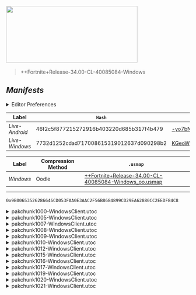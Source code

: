 <picture>
  <img src="https://raw.githubusercontent.com/Tectors/fn-archive/master/.github/source/dependents/gen.34.00.svg" width="360" height="155">
</picture>

> <!--- Spacer inbetween version -->

> ++Fortnite+Release-34.00-CL-40085084-Windows

## *Manifests*
<details>
  <summary>Editor Preferences</summary>

> <!--- Spacing that adds ``` markdown -->
    ((Value="0x13791A075C93BDB444A3BE582F7ADEA91C1EA7E70296DBB916A806C79AA80BBD",Guid="085B45A328636210BA7F89048850D3E0"),(Value="0xE66CD79207DA0C4D29D2AF9E6AF7396CC268920E03E6E88EBFD7F78E76C08019",Guid="23A4F7643C3C07459C41524C56C570D0"),(Value="0x78792AF814949CBFBEBA91E97592F9BE6DF3B69BBD43592F1A704E0A13C4B4C7",Guid="2D525F5D540A77DC64F789C8A9AEA404"),(Value="0x6ECD2271EC6401F53D32AD35338F4A3880582C56E98B681AEA2DAF92C929E86D",Guid="49A3F94560A78BE15EE711CF011D255B"),(Value="0x4D2815668BE8996DD2AB9E6880EB14CBF38A82E4128D10DD9D67D3F92D5A0008",Guid="4EFCDD6576BC90902F83172AB4B90937"),(Value="0x065FF71ADC074CF6F3A921110DE702C2DEF8EDED2C52C463F126151C466BDD4B",Guid="4F4F4184700FDC4D6D578F308031E178"),(Value="0xB59D535588271969E7D9702B512B92ED2F4BF1C3C6BC30B926E52C00B6789155",Guid="95A1B7732F56AA8F89902A528693D4B2"),(Value="0x51D802B4B6AC1FC1BE05FD420D4E44DE40EDD404A37C84415124EA4B2C7CC897",Guid="B131DCAC656E0661C141EA1915FEB1D8"),(Value="0xBD1A2A2856BC912CEB268430BC3223C82B291A376FB1E71A35FEE5039679256C",Guid="C61E057F57D56B6DB06CEF14D9A29033"),(Value="0x420878F28CEA40DC978FA7824C6D058CBA0D8247B136B6F12CAE57CFE2C94A11",Guid="D4F62AA186C552C0319E3358A2C54AF7"),(Value="0x4D8969ECBA85DEE1F0863CD137047AA2F103F8B3DA6F6941B497B67C084E76CE",Guid="EC454874D426F991902B1D1A1FF73ECC"),(Value="0x3675972DEA03AC8F0890F16676FF8DD3449D0FE3EF19DEF6BFD84DB9863287A7",Guid="ECCFC84190935DAEEC56157511C55A47"),(Value="0xFBCB7C80D34A350ED9A28634D34FB2AF2160B1F60EDF01C7BEAF0DE4CB052FB0",Guid="FB4797DDA897448063640F054648DAAE"))
</details>

| Label | `Hash` | `Route` |
| - | - | - |
| *Live-Android* | 46f2c5f877215272916b403220d685b317f4b479 | [-yo7bNuW7i1JEchOUUKqXwLCsW7NFw](https://github.com/Tectors/fn-archive/blob/master/manifests/-yo7bNuW7i1JEchOUUKqXwLCsW7NFw.manifest) |
| *Live-Windows* | 7732d1252cdad717008615319012637d090298b2 | [KGeoWpbdRMr0WpgGD0uaboLMZHeHwQ](https://github.com/Tectors/fn-archive/blob/master/manifests/KGeoWpbdRMr0WpgGD0uaboLMZHeHwQ.manifest) |

| Label | Compression Method | `.usmap` |
| - | - | - |
| *Windows* | Oodle | [++Fortnite+Release-34.00-CL-40085084-Windows_oo.usmap](https://github.com/Tectors/fn-archive/blob/master/manifests/mappings/++Fortnite+Release-34.00-CL-40085084-Windows_oo.usmap) |

---

```
0x9B00653526286646CD053FAA0E3AAC2F56B8684899CD29EA62880CC2EEDF84C8
```

<details>
  <summary>pakchunk1000-WindowsClient.utoc</summary>

  <br>

  ```
  0x13791A075C93BDB444A3BE582F7ADEA91C1EA7E70296DBB916A806C79AA80BBD
  085B45A328636210BA7F89048850D3E0:E3kaB1yTvbREo75YL3reqRwep+cCltu5FqgGx5qoC70=
  ```

  </details>

<details>
  <summary>pakchunk1005-WindowsClient.utoc</summary>

  <br>

  ```
  0xE66CD79207DA0C4D29D2AF9E6AF7396CC268920E03E6E88EBFD7F78E76C08019
  23A4F7643C3C07459C41524C56C570D0:5mzXkgfaDE0p0q+eavc5bMJokg4D5uiOv9f3jnbAgBk=
  ```

  </details>

<details>
  <summary>pakchunk1007-WindowsClient.utoc</summary>

  <br>

  ```
  0x78792AF814949CBFBEBA91E97592F9BE6DF3B69BBD43592F1A704E0A13C4B4C7
  2D525F5D540A77DC64F789C8A9AEA404:eHkq+BSUnL++upHpdZL5vm3ztpu9Q1kvGnBOChPEtMc=
  ```

  </details>

<details>
  <summary>pakchunk1008-WindowsClient.utoc</summary>

  <br>

  ```
  0x6ECD2271EC6401F53D32AD35338F4A3880582C56E98B681AEA2DAF92C929E86D
  49A3F94560A78BE15EE711CF011D255B:bs0icexkAfU9Mq01M49KOIBYLFbpi2ga6i2vkskp6G0=
  ```

  <picture><img src="https://raw.githubusercontent.com/Tectors/fn-archive/master/.github/source/dependents/referred/EID_Caddie.svg" width="100"></picture> 
</details>

<details>
  <summary>pakchunk1009-WindowsClient.utoc</summary>

  <br>

  ```
  0x4D2815668BE8996DD2AB9E6880EB14CBF38A82E4128D10DD9D67D3F92D5A0008
  4EFCDD6576BC90902F83172AB4B90937:TSgVZovomW3Sq55ogOsUy/OKguQSjRDdnWfT+S1aAAg=
  ```

  </details>

<details>
  <summary>pakchunk1010-WindowsClient.utoc</summary>

  <br>

  ```
  0x065FF71ADC074CF6F3A921110DE702C2DEF8EDED2C52C463F126151C466BDD4B
  4F4F4184700FDC4D6D578F308031E178:Bl/3GtwHTPbzqSERDecCwt747e0sUsRj8SYVHEZr3Us=
  ```

  </details>

<details>
  <summary>pakchunk1012-WindowsClient.utoc</summary>

  <br>

  ```
  0xB59D535588271969E7D9702B512B92ED2F4BF1C3C6BC30B926E52C00B6789155
  95A1B7732F56AA8F89902A528693D4B2:tZ1TVYgnGWnn2XArUSuS7S9L8cPGvDC5JuUsALZ4kVU=
  ```

  <picture><img src="https://raw.githubusercontent.com/Tectors/fn-archive/master/.github/source/dependents/referred/EID_TaxiCab.svg" width="100"></picture> 
</details>

<details>
  <summary>pakchunk1015-WindowsClient.utoc</summary>

  <br>

  ```
  0x51D802B4B6AC1FC1BE05FD420D4E44DE40EDD404A37C84415124EA4B2C7CC897
  B131DCAC656E0661C141EA1915FEB1D8:UdgCtLasH8G+Bf1CDU5E3kDt1ASjfIRBUSTqSyx8yJc=
  ```

  </details>

<details>
  <summary>pakchunk1016-WindowsClient.utoc</summary>

  <br>

  ```
  0xBD1A2A2856BC912CEB268430BC3223C82B291A376FB1E71A35FEE5039679256C
  C61E057F57D56B6DB06CEF14D9A29033:vRoqKFa8kSzrJoQwvDIjyCspGjdvsecaNf7lA5Z5JWw=
  ```

  <picture><img src="https://raw.githubusercontent.com/Tectors/fn-archive/master/.github/source/dependents/referred/Shoes_UmamiGlintOchre.svg" width="100"></picture> <picture><img src="https://raw.githubusercontent.com/Tectors/fn-archive/master/.github/source/dependents/referred/Shoes_ChoreNoodleRubble.svg" width="100"></picture> <picture><img src="https://raw.githubusercontent.com/Tectors/fn-archive/master/.github/source/dependents/referred/Shoes_ChoreNoodlePebble.svg" width="100"></picture> <picture><img src="https://raw.githubusercontent.com/Tectors/fn-archive/master/.github/source/dependents/referred/Shoes_ChoreNoodleBoulder.svg" width="100"></picture> 
</details>

<details>
  <summary>pakchunk1017-WindowsClient.utoc</summary>

  <br>

  ```
  0x420878F28CEA40DC978FA7824C6D058CBA0D8247B136B6F12CAE57CFE2C94A11
  D4F62AA186C552C0319E3358A2C54AF7:Qgh48ozqQNyXj6eCTG0FjLoNgkexNrbxLK5Xz+LJShE=
  ```

  </details>

<details>
  <summary>pakchunk1019-WindowsClient.utoc</summary>

  <br>

  ```
  0x4D8969ECBA85DEE1F0863CD137047AA2F103F8B3DA6F6941B497B67C084E76CE
  EC454874D426F991902B1D1A1FF73ECC:TYlp7LqF3uHwhjzRNwR6ovED+LPab2lBtJe2fAhOds4=
  ```

  <picture><img src="https://raw.githubusercontent.com/Tectors/fn-archive/master/.github/source/dependents/referred/Wrap_KneeLens.svg" width="100"></picture> <picture><img src="https://raw.githubusercontent.com/Tectors/fn-archive/master/.github/source/dependents/referred/Pickaxe_StudyBench.svg" width="100"></picture> <picture><img src="https://raw.githubusercontent.com/Tectors/fn-archive/master/.github/source/dependents/referred/Pickaxe_KneeLens.svg" width="100"></picture> <picture><img src="https://raw.githubusercontent.com/Tectors/fn-archive/master/.github/source/dependents/referred/EID_StudyBench.svg" width="100"></picture> <picture><img src="https://raw.githubusercontent.com/Tectors/fn-archive/master/.github/source/dependents/referred/EID_KneeLens.svg" width="100"></picture> <picture><img src="https://raw.githubusercontent.com/Tectors/fn-archive/master/.github/source/dependents/referred/Character_StudyBench.svg" width="100"></picture> <picture><img src="https://raw.githubusercontent.com/Tectors/fn-archive/master/.github/source/dependents/referred/Character_KneeLens.svg" width="100"></picture> <picture><img src="https://raw.githubusercontent.com/Tectors/fn-archive/master/.github/source/dependents/referred/Backpack_StudyBench.svg" width="100"></picture> <picture><img src="https://raw.githubusercontent.com/Tectors/fn-archive/master/.github/source/dependents/referred/Backpack_KneeLens.svg" width="100"></picture> 
</details>

<details>
  <summary>pakchunk1020-WindowsClient.utoc</summary>

  <br>

  ```
  0x3675972DEA03AC8F0890F16676FF8DD3449D0FE3EF19DEF6BFD84DB9863287A7
  ECCFC84190935DAEEC56157511C55A47:NnWXLeoDrI8IkPFmdv+N00SdD+PvGd72v9hNuYYyh6c=
  ```

  <picture><img src="https://raw.githubusercontent.com/Tectors/fn-archive/master/.github/source/dependents/referred/Wrap_StudyBench.svg" width="100"></picture> 
</details>

<details>
  <summary>pakchunk1021-WindowsClient.utoc</summary>

  <br>

  ```
  0xFBCB7C80D34A350ED9A28634D34FB2AF2160B1F60EDF01C7BEAF0DE4CB052FB0
  FB4797DDA897448063640F054648DAAE:+8t8gNNKNQ7ZooY000+yryFgsfYO3wHHvq8N5MsFL7A=
  ```

  <picture><img src="https://raw.githubusercontent.com/Tectors/fn-archive/master/.github/source/dependents/referred/Shoes_EnergyBuryPasilla.svg" width="100"></picture> <picture><img src="https://raw.githubusercontent.com/Tectors/fn-archive/master/.github/source/dependents/referred/Shoes_EnergyBuryFresno.svg" width="100"></picture> <picture><img src="https://raw.githubusercontent.com/Tectors/fn-archive/master/.github/source/dependents/referred/Shoes_EnergyBuryChili.svg" width="100"></picture> <picture><img src="https://raw.githubusercontent.com/Tectors/fn-archive/master/.github/source/dependents/referred/Shoes_EnergyBuryCayenne.svg" width="100"></picture> <picture><img src="https://raw.githubusercontent.com/Tectors/fn-archive/master/.github/source/dependents/referred/Shoes_DaintyFoilUnagi.svg" width="100"></picture> <picture><img src="https://raw.githubusercontent.com/Tectors/fn-archive/master/.github/source/dependents/referred/Shoes_DaintyFoilDrip.svg" width="100"></picture> 
</details>


